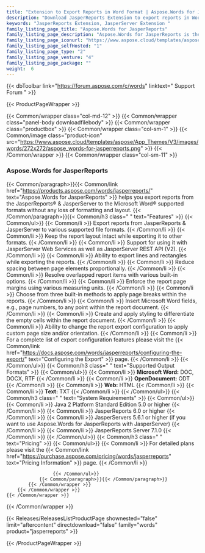 ```yaml
---
title: "Extension to Export Reports in Word Format | Aspose.Words for JasperReports"
description: "Download JasperReports Extension to export reports in Word & HTML formats from JasperReports and JasperServer. "
keywords: "JasperReports Extension, JasperServer Extension "
family_listing_page_title: "Aspose.Words for JasperReports"
family_listing_page_description: "Aspose.Words for JasperReports is the only solution on the market that makes it possible to export reports from JasperReports and JasperServer to Microsoft Word document (DOC), Office Open XML (OOXML, DOCX), Rich Text Format (RTF), OpenDocument Text (ODT), Web page (HTML) and plain text (TXT) formats without using Microsoft Word."
family_listing_page_iconurl: "https://www.aspose.cloud/templates/aspose/App_Themes/V3/images/words/272x272/aspose_words-for-jasperreports.png"
family_listing_page_selfHosted: "1"
family_listing_page_type: "2"
family_listing_page_venture: "4"
family_listing_page_package: ""
weight:  6
---
```


{{< dbToolbar link="https://forum.aspose.com/c/words" linktext=" Support Forum " >}}


{{< ProductPageWrapper >}}

<!-- ReleasesListProductPage-->
  <!--  {{< Releases/ReleasesListProductPage shownested="false"  limit="beforecontent" directdownload="false" family="words" product="jasperreports" >}} -->
<!-- /ReleasesListProductPage-->

<!-- ProductPageContent-->
{{< Common/wrapper class="col-md-12" >}}
    {{< Common/wrapper class="panel-body downloadfilebody" >}}
        {{< Common/wrapper class="productbox" >}}
            {{< Common/wrapper class="col-sm-1" >}}
                {{< Common/image class="product-icon" src="https://www.aspose.cloud/templates/aspose/App_Themes/V3/images/words/272x272/aspose_words-for-jasperreports.png"  >}}
            {{< /Common/wrapper >}}
            {{< Common/wrapper class="col-sm-11" >}}
                <h3 class="product-title">Aspose.Words for JasperReports</h3>
                {{< Common/paragraph>}}{{< Common/link href="https://products.aspose.com/words/jasperreports/" text="Aspose.Words for JasperReports"  >}} helps
                    you export reports
                    from the JasperReports® & JasperServer to the Microsoft
                    Word® supported formats without any loss of formatting and layout.
                    {{< /Common/paragraph>}}{{< Common/h3 class=" " text="Features"  >}}
                     {{< Common/ul>}} 
                           {{< Common/li >}} Export reports from JasperReports & JasperServer to various supported file formats. {{< /Common/li >}}
                           {{< Common/li >}} Keep the report layout intact while exporting it to other formats. {{< /Common/li >}}
                           {{< Common/li >}} Support for using it with JasperServer Web Services as well as JasperServer REST API (V2).
                         {{< /Common/li >}}
                           {{< Common/li >}} Ability to export lines and rectangles while exporting the reports. {{< /Common/li >}}
                           {{< Common/li >}} Reduce spacing between page elements proportionally. {{< /Common/li >}}
                           {{< Common/li >}} Resolve overlapped report items with various built-in options. {{< /Common/li >}}
                           {{< Common/li >}} Enforce the report page margins using various measuring units. {{< /Common/li >}}
                           {{< Common/li >}} Choose from three built-in methods to apply page breaks within the reports. {{< /Common/li >}}
                           {{< Common/li >}} Insert Microsoft Word fields, e.g., page numbers, to any point within the report document.
                         {{< /Common/li >}}
                           {{< Common/li >}} Create and apply styling to differentiate the empty cells within the report document. {{< /Common/li >}}
                           {{< Common/li >}} Ability to change the report export configuration to apply custom page size and/or
                            orientation. {{< /Common/li >}}
                           {{< Common/li >}} For a complete list of export configuration features please visit the {{< Common/link href="https://docs.aspose.com/words/jasperreports/configuring-the-export/" text="Configuring the Export"  >}} page.
                         {{< /Common/li >}}
                     {{< /Common/ul>}}
                    {{< Common/h3 class=" " text="Supported Output Formats"  >}}
                     {{< Common/ul>}} 
                           {{< Common/li >}} <strong>Microsoft Word:</strong> DOC, DOCX, RTF {{< /Common/li >}}
                           {{< Common/li >}} <strong>OpenDocument:</strong> ODT {{< /Common/li >}}
                           {{< Common/li >}} <strong>Web:</strong> HTML {{< /Common/li >}}
                           {{< Common/li >}} <strong>Text:</strong> TXT {{< /Common/li >}}
                     {{< /Common/ul>}}
                    {{< Common/h3 class=" " text="System Requirements"  >}}
                     {{< Common/ul>}} 
                           {{< Common/li >}} Java 2 Platform Standard Edition 5.0 or higher {{< /Common/li >}}
                           {{< Common/li >}} JasperReports 6.0 or higher {{< /Common/li >}}
                           {{< Common/li >}} JasperServers 5.6.1 or higher (if you want to use Aspose.Words for JasperReports with
                            JasperServer) {{< /Common/li >}}
                           {{< Common/li >}} JasperReports Server 7.1.0 {{< /Common/li >}}
                     {{< /Common/ul>}}
                    {{< Common/h3 class=" " text="Pricing"  >}}
                     {{< Common/ul>}} 
                           {{< Common/li >}} For detailed plans please visit the {{< Common/link href="https://purchase.aspose.com/pricing/words/jasperreports" text="Pricing Information"  >}} page. {{< /Common/li >}}
                        
                     {{< /Common/ul>}}
                {{< Common/paragraph>}}{{< /Common/paragraph>}}
            {{< /Common/wrapper >}}
        {{< /Common/wrapper >}}
    {{< /Common/wrapper >}}
{{< /Common/wrapper >}}

<!-- /ProductPageContent-->



<!-- ReleasesListProductPage-->
   {{< Releases/ReleasesListProductPage shownested="false"  limit="aftercontent" directdownload="false" family="words" product="jasperreports" >}}
<!-- /ReleasesListProductPage-->

{{< /ProductPageWrapper >}}

